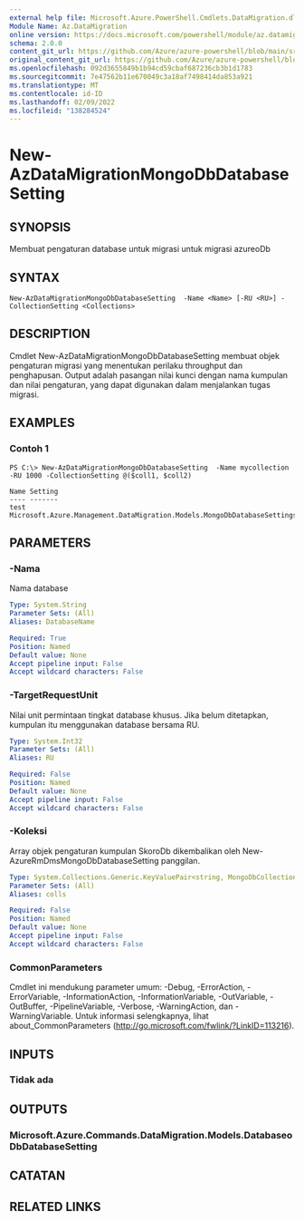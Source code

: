 ```yaml
---
external help file: Microsoft.Azure.PowerShell.Cmdlets.DataMigration.dll-Help.xml
Module Name: Az.DataMigration
online version: https://docs.microsoft.com/powershell/module/az.datamigration/new-azdatamigrationmongodbdatabasesetting
schema: 2.0.0
content_git_url: https://github.com/Azure/azure-powershell/blob/main/src/DataMigration/DataMigration/help/New-AzDataMigrationMongoDbDatabaseSetting.md
original_content_git_url: https://github.com/Azure/azure-powershell/blob/main/src/DataMigration/DataMigration/help/New-AzDataMigrationMongoDbDatabaseSetting.md
ms.openlocfilehash: 092d3655849b1b94cd59cbaf687236cb3b1d1783
ms.sourcegitcommit: 7e47562b11e670049c3a18af7498414da853a921
ms.translationtype: MT
ms.contentlocale: id-ID
ms.lasthandoff: 02/09/2022
ms.locfileid: "138284524"
---
```

# New-AzDataMigrationMongoDbDatabaseSetting

## SYNOPSIS
Membuat pengaturan database untuk migrasi untuk migrasi azureoDb

## SYNTAX

```
New-AzDataMigrationMongoDbDatabaseSetting  -Name <Name> [-RU <RU>] -CollectionSetting <Collections>
```

## DESCRIPTION
Cmdlet New-AzDataMigrationMongoDbDatabaseSetting membuat objek pengaturan migrasi yang menentukan perilaku throughput dan penghapusan.
Output adalah pasangan nilai kunci dengan nama kumpulan dan nilai pengaturan, yang dapat digunakan dalam menjalankan tugas migrasi.

## EXAMPLES

### Contoh 1
```
PS C:\> New-AzDataMigrationMongoDbDatabaseSetting  -Name mycollection -RU 1000 -CollectionSetting @($coll1, $coll2)

Name Setting
---- -------
test Microsoft.Azure.Management.DataMigration.Models.MongoDbDatabaseSettings

```

## PARAMETERS

### -Nama
Nama database

```yaml
Type: System.String
Parameter Sets: (All)
Aliases: DatabaseName

Required: True
Position: Named
Default value: None
Accept pipeline input: False
Accept wildcard characters: False
```
### -TargetRequestUnit
Nilai unit permintaan tingkat database khusus. Jika belum ditetapkan, kumpulan itu menggunakan database bersama RU.

```yaml
Type: System.Int32
Parameter Sets: (All)
Aliases: RU

Required: False
Position: Named
Default value: None
Accept pipeline input: False
Accept wildcard characters: False
```

### -Koleksi
Array objek pengaturan kumpulan SkoroDb dikembalikan oleh New-AzureRmDmsMongoDbDatabaseSetting panggilan.

```yaml
Type: System.Collections.Generic.KeyValuePair<string, MongoDbCollectionSettings>[]
Parameter Sets: (All)
Aliases: colls

Required: False
Position: Named
Default value: None
Accept pipeline input: False
Accept wildcard characters: False
```

### CommonParameters
Cmdlet ini mendukung parameter umum: -Debug, -ErrorAction, -ErrorVariable, -InformationAction, -InformationVariable, -OutVariable, -OutBuffer, -PipelineVariable, -Verbose, -WarningAction, dan -WarningVariable. Untuk informasi selengkapnya, lihat about_CommonParameters (http://go.microsoft.com/fwlink/?LinkID=113216).

## INPUTS

### Tidak ada

## OUTPUTS

### Microsoft.Azure.Commands.DataMigration.Models.DatabaseoDbDatabaseSetting

## CATATAN

## RELATED LINKS
